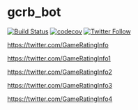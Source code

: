 # gcrb_bot

[![Build Status](https://travis-ci.org/sapphiredev/gcrb_bot.svg?branch=master)](https://travis-ci.org/sapphiredev/gcrb_bot)
[![codecov](https://codecov.io/gh/sapphiredev/gcrb_bot/branch/master/graph/badge.svg)](https://codecov.io/gh/sapphiredev/gcrb_bot)
[![Twitter Follow](https://img.shields.io/twitter/follow/GameRatingInfo.svg?style=social&label=Follow)](https://twitter.com/GameRatingInfo)

https://twitter.com/GameRatingInfo

https://twitter.com/GameRatingInfo1

https://twitter.com/GameRatingInfo2

https://twitter.com/GameRatingInfo3

https://twitter.com/GameRatingInfo4
